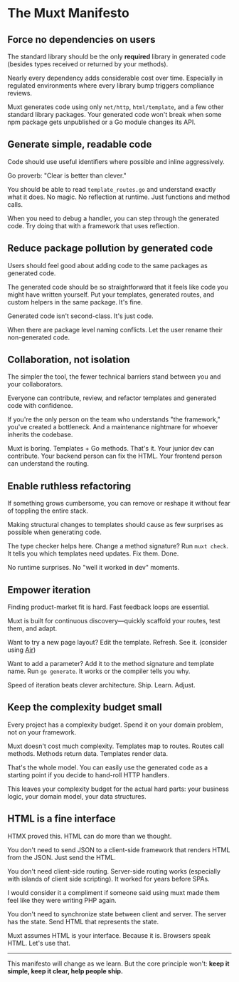 # The Muxt Manifesto

## Force no dependencies on users

The standard library should be the only **required** library in generated code (besides types received or returned by your methods).

Nearly every dependency adds considerable cost over time.
Especially in regulated environments where every library bump triggers compliance reviews.

Muxt generates code using only `net/http`, `html/template`, and a few other standard library packages.
Your generated code won't break when some npm package gets unpublished or a Go module changes its API.

## Generate simple, readable code

Code should use useful identifiers where possible and inline aggressively.

Go proverb: "Clear is better than clever."

You should be able to read `template_routes.go` and understand exactly what it does. No magic. No reflection at runtime. Just functions and method calls.

When you need to debug a handler, you can step through the generated code. Try doing that with a framework that uses reflection.

## Reduce package pollution by generated code

Users should feel good about adding code to the same packages as generated code.

The generated code should be so straightforward that it feels like code you might have written yourself.
Put your templates, generated routes, and custom helpers in the same package. It's fine.

Generated code isn't second-class. It's just code.

When there are package level naming conflicts. Let the user rename their non-generated code.

## Collaboration, not isolation

The simpler the tool, the fewer technical barriers stand between you and your collaborators.

Everyone can contribute, review, and refactor templates and generated code with confidence.

If you're the only person on the team who understands "the framework," you've created a bottleneck. And a maintenance nightmare for whoever inherits the codebase.

Muxt is boring. Templates + Go methods. That's it. Your junior dev can contribute. Your backend person can fix the HTML. Your frontend person can understand the routing.

## Enable ruthless refactoring

If something grows cumbersome, you can remove or reshape it without fear of toppling the entire stack.

Making structural changes to templates should cause as few surprises as possible when generating code.

The type checker helps here. Change a method signature? Run `muxt check`. It tells you which templates need updates. Fix them. Done.

No runtime surprises. No "well it worked in dev" moments.

## Empower iteration

Finding product-market fit is hard. Fast feedback loops are essential.

Muxt is built for continuous discovery—quickly scaffold your routes, test them, and adapt.

Want to try a new page layout? Edit the template. Refresh. See it. (consider using [Air](https://github.com/air-verse/air))

Want to add a parameter? Add it to the method signature and template name. Run `go generate`. It works or the compiler tells you why.

Speed of iteration beats clever architecture. Ship. Learn. Adjust.

## Keep the complexity budget small

Every project has a complexity budget. Spend it on your domain problem, not on your framework.

Muxt doesn't cost much complexity. Templates map to routes. Routes call methods. Methods return data. Templates render data.

That's the whole model. You can easily use the generated code as a starting point if you decide to hand-roll HTTP handlers.

This leaves your complexity budget for the actual hard parts: your business logic, your domain model, your data structures.

## HTML is a fine interface

HTMX proved this. HTML can do more than we thought.

You don't need to send JSON to a client-side framework that renders HTML from the JSON. Just send the HTML.

You don't need client-side routing. Server-side routing works (especially with islands of client side scripting). It worked for years before SPAs.

I would consider it a compliment if someone said using muxt made them feel like they were writing PHP again.

You don't need to synchronize state between client and server. The server has the state. Send HTML that represents the state.

Muxt assumes HTML is your interface. Because it is. Browsers speak HTML. Let's use that.

---

This manifesto will change as we learn. But the core principle won't: **keep it simple, keep it clear, help people ship.**